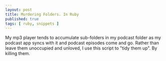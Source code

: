 ```yaml
---
layout: post
title: Murdering Folders. In Ruby
published: true
tags: [ ruby, snippets ]
---
```


My mp3 player tends to accumulate sub-folders in my podcast folder as my 
podcast app syncs with it and podcast episodes come and go. Rather than leave 
them unoccupied and unloved, I use this script to "tidy them up". By killing them.   

<script src="https://gist.github.com/deejaygraham/9d82b1a03c869791236a.js"></script>
